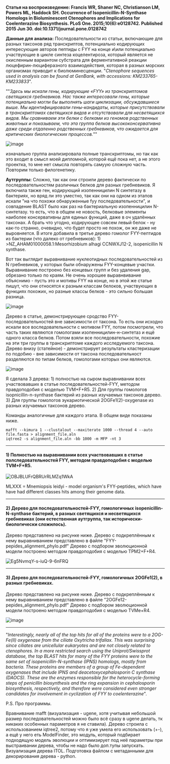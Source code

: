 **Статья на воспроизведение: Francis WR, Shaner NC, Christianson LM, Powers ML, Haddock SH. Occurrence of Isopenicillin-N-Synthase Homologs in Bioluminescent Ctenophores and Implications for Coelenterazine Biosynthesis. PLoS One. 2015;10(6):e0128742. Published 2015 Jun 30. doi:10.1371/journal.pone.0128742**

**Данные для анализа:** Последовательности из статьи, включающие для разных таксонов ряд транскриптов, потенциально кодирующих интересующие авторов пептиды с FYY на конце и\или потенциально участвующие в цикле синтеза коцелентироза, который является не окисленным вариантом субстрата для ферментативной реакции люцефирин-люциферазного взаимодействия, которая в разных морских организмах приводит к биолюминесценции. "_Ctenophore sequences used in analysis can be found at GenBank, with accessions: KM233765-KM233833_".

""_Здесь мы искали гены, кодирующие «FYY» из транскриптомов светящихся гребневиков. Нас также интересовали гены, которые потенциально могли бы выполнять шаги циклизации, обсуждавшиеся выше. Мы идентифицировали гены-кандидаты, которые присутствовали в транскриптомах светящихся видов и отсутствовали для несветящихся видов. Мы сравниваем эти белки с белками из геномов родственных животных и показываем, что эта группа белков высококонсервативна даже среди отдаленно родственных гребневиков, что ожидается для критических биологических процессов._""

![image](https://github.com/user-attachments/assets/a0aa7377-726c-4a31-92c4-a5029eb78ebb)

изначально группа анализировала полные транскриптомы, но так как это входит в смысл моей дипломной, которой ещё пока нет, а не этого проектка, то мне нет смысла повторять самуую сложную часть. Повторим только филогенетику. 

**Аутгруппы:** Сложно, так как они строили дерево фактически по последовательностям различных белков для разных гребневиков. Я включила также ген, кодирующий изопенницилин N синтетазу в бактериях, но вряд ли это уместно, так как они на одном из этапов искали "на что похожи обнаруженные fyy последовательности", и совпадение BLAST было как раз на бактериальную изопенницилин N-синтетазу. то есть, что в общем не новость, белковые элементы наиболее консервативны для единых функций, даже в оч удалённых таксонах. А брать что угодно, кодирующее совсем левый белок - ну как-то странно, очевидно, что будет просто не похож, он же даже не выровняется. В итоге добавила в третье дерево гомолог FYY-пептидов из бактерии (что далеко от гребневиков): 1) >NZ_AHAM01000058.1:Mesorhizobium alhagi CCNWXJ12-2, isopenicillin N synthase. 

Вот так выглядит выравнивание нуклеотидных последовательностей из N гребневиков, у которых были обнаружены FYY-концевые участки. Выравнивание построено без концевых групп и без удаления gap, обрезано только по краям. Не очень хорошее выравнвивание объяснимо - пусть это и мотивы FYY на конце, но в этой же статье пишут, что они относятся к разным классам белоков, участвующих в функциях похожих, но разные классы белков - это сильно большая разница. 

![image](https://github.com/user-attachments/assets/6a8530d2-2ee5-41a1-ac5a-aa5afb5ea78e)

Дерево в статье, демонстрирующее сродство FYY-последовательностей вне зависимости от таксона. То есть они исходно искали все воследовательности с мотивом FYY, потом посмотрели, что часть таких являются гомологами изопенницилин-н-синтетаз и ещё одного класса белков. Потом взяли все последовательности, похожие на эти три группы в транскриптоме каждого исследуемого таксона. Дерево внизу (статейное) - демонстрирует результаты кластеризации по подобию - вне зависимости от таксона последовательност разделяются по типам белков, гомологами которых они являются.

![image](https://github.com/user-attachments/assets/1aff13f6-96b4-4b03-a9ff-9a770c89cfe6)


Я сделала 3 дерева: 1) полностью на сыром выравнивании всех участвовавших в статье последовательностей-FYY, методом правдоподобия с моделью TVM+F+R5. 2) Для группы гомологов isopnicillin-n-synthase бактерий из разных изучаемых таксонов дерево. 3) Для группы гомологов эукариотической 2OGFe1(2)-oxygenase из разных изучаемых таксонов дерево.

Команды аналогичные для каждого этапа. В общем виде показаны ниже. 
```
mafft --kimura 1 --clustalout --maxiterate 1000 --thread 4 --auto file.fasta > alignment_file.aln
iqtree2 -s alignment_file.aln -bb 1000 -m MFP -nt 3

```
______________________________________________________________________________________________________________________________________________________________

#### 1) Полностью на выравнивании всех участвовавших в статье полследовательностей FYY, методом правдоподобия с моделью TVM+F+R5.

![OBJBLUFrQBRUrRLMZq1WkA](https://github.com/user-attachments/assets/0e87d8e1-82c0-42ed-8685-674019bd902e)

MLXXX = Mnemiopsis leidyi - model organism's FYY-peptides, which have have had different classes hits among their genome data.

______________________________________________________________________________________________________________________________________________________________

#### 2) Дерево для последовательностей-FYY, гомологичных isopenicillin-N-synthase бактерий, в разных светящихся и несветящихся гребневиках (они естественная аутгруппа, так исторически-биологически сложилось).

Дерево представлено на рисунке ниже. Дерево с подкреплённым к нему выравниванием представлено в файле "FYY-pepides_alignment_phylo.pdf"
Дерево с подбором эволюционной модели построено методом правдоподобия с моделью TPM2+F+R4. 

![Eg5NvmqY-s-iuQ-9-6nFRQ](https://github.com/user-attachments/assets/3de561e3-6a1d-4c8f-9866-bcf7877656aa)

______________________________________________________________________________________________________________________________________________________________

#### 3) Дерево для последовательностей-FYY, гомологичных 2OGFe1(2), в разных гребневиках.

Дерево представлено на рисунке ниже. Дерево с подкреплённым к нему выравниванием представлено в файле "2OGFe12-pepides_alignment_phylo.pdf"
Дерево с подбором эволюционной модели построено методом правдоподобия с моделью TVMe+R4. 


![image](https://github.com/user-attachments/assets/903c7b99-0edd-4cc5-b1be-335b8c493ccd)

______________________________________________________________________________________________________________________________________________________________



"_Interestingly, nearly all of the top hits for all of the proteins were to a 2OG-Fe(II) oxygenase from the ciliate Oxytricha trifallax. This was surprising since ciliates are unicellular eukaryotes and are not closely related to ctenophores. In a more restricted search using the Uniprot/Swissprot database, the top BLAST hits for many of the FYY proteins were to the same set of isopenicillin-N-synthase (IPNS) homologs, mostly from bacteria. These proteins are members of a group of Fe-dependent oxygenases that include IPNS and deacetoxycephalosporin C synthase (DAOCS). These are the enzymes responsible for the heterocycle-forming steps of penicillin biosynthesis and the ring expansion in cephalosporin biosynthesis, respectively, and therefore were considered even stronger candidates for involvement in cyclization of FYY to coelenterazine_".


P.S. Про программы. 

Вравнивание mafft (визуализация - ugene, хотя учитывая небольшой размер последовательностей можно было всё сразу в ugene делать, тк никаких особенных параметров я не ставила). Дерево строила с использованием iqtree2, потому что я уже умела его использовать (+-), а ещё у него еть ModelFinder, это модуль, который подбирает подходящую модель эволюции и оптимизирует под неё параметры при выстраивании дерева, чтобы не надо было доп.тупы запускать. Визуализация дерева ITOL. Подготовка файлом с метаданными для декорирования дерева - python.
